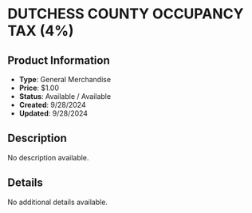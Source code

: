 # DUTCHESS COUNTY OCCUPANCY TAX (4%)

## Product Information
- **Type**: General Merchandise
- **Price**: $1.00
- **Status**: Available / Available
- **Created**: 9/28/2024
- **Updated**: 9/28/2024

## Description
No description available.



## Details
No additional details available.
